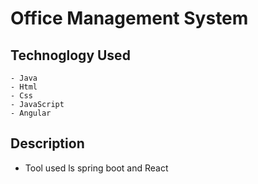 # Office Management System

## Technoglogy Used
    - Java
    - Html
    - Css
    - JavaScript
    - Angular

## Description
   - Tool used ls spring boot and React